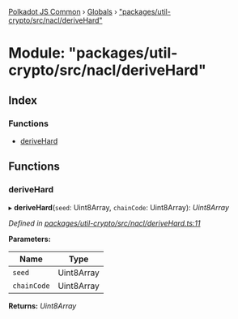 [Polkadot JS Common](../README.md) › [Globals](../globals.md) › ["packages/util-crypto/src/nacl/deriveHard"](_packages_util_crypto_src_nacl_derivehard_.md)

# Module: "packages/util-crypto/src/nacl/deriveHard"

## Index

### Functions

* [deriveHard](_packages_util_crypto_src_nacl_derivehard_.md#derivehard)

## Functions

###  deriveHard

▸ **deriveHard**(`seed`: Uint8Array, `chainCode`: Uint8Array): *Uint8Array*

*Defined in [packages/util-crypto/src/nacl/deriveHard.ts:11](https://github.com/polkadot-js/common/blob/d176c7471/packages/util-crypto/src/nacl/deriveHard.ts#L11)*

**Parameters:**

Name | Type |
------ | ------ |
`seed` | Uint8Array |
`chainCode` | Uint8Array |

**Returns:** *Uint8Array*
